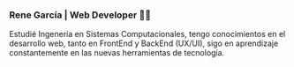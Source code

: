 ### Rene García | Web Developer :man_technologist:
Estudié Ingenería en Sistemas Computacionales, tengo conocimientos en el desarrollo web, tanto en FrontEnd y BackEnd (UX/UI), sigo en aprendizaje constantemente en las nuevas herramientas de tecnología.
<!--
**Rgarciia/Rgarciia** is a ✨ _special_ ✨ repository because its `README.md` (this file) appears on your GitHub profile.

Here are some ideas to get you started:

- 🔭 I’m currently working on ...
- 🌱 I’m currently learning ...
- 👯 I’m looking to collaborate on ...
- 🤔 I’m looking for help with ...
- 💬 Ask me about ...
- 📫 How to reach me: ...
- 😄 Pronouns: ...
- ⚡ Fun fact: ...
-->
